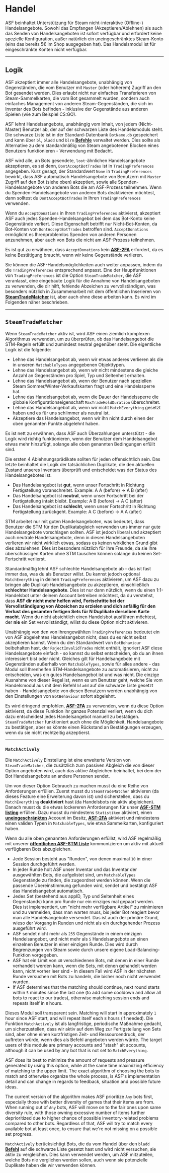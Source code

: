 # Handel

ASF beinhaltet Unterstützung für Steam nicht-interaktive (Offline-) Handelsangebote. Sowohl das Empfangen (Akzeptieren/Ablehnen) als auch das Senden von Handelsangeboten ist sofort verfügbar und erfordert keine spezielle Konfiguration, außer natürlich ein uneingeschränktes Steam-Konto (eins das bereits 5€ im Shop ausgegeben hat). Das Handelsmodul ist für eingeschränkte Konten nicht verfügbar.

---

## Logik

ASF akzeptiert immer alle Handelsangebote, unabhängig von Gegenständen, die vom Benutzer mit `Master` (oder höherem) Zugriff an den Bot gesendet werden. Dies erlaubt nicht nur einfaches Transferieren von Steam-Sammelkarten, die vom Bot gesammelt wurden, sondern auch einfaches Management von anderen Steam-Gegenständen, die sich im Inventar des Bots befinden - inklusive der Gegenstände aus anderen Spielen (wie zum Beispiel CS:GO).

ASF lehnt Handelsangebote, unabhängig vom Inhalt, von jedem (Nicht-Master) Benutzer ab, der auf der schwarzen Liste des Handelsmoduls steht. Die schwarze Liste ist in der Standard-Datenbank `BotName.db` gespeichert und kann über `bl`, `bladd` und `blrm` **[Befehle](https://github.com/JustArchiNET/ArchiSteamFarm/wiki/Commands-de-DE)** verwaltet werden. Dies sollte als Alternative zu dem standardmäßig von Steam angebotenen Blocken eines Benutzers funktionieren - Verwendung mit Bedacht.

ASF wird alle, an Bots gesendete, `loot`-ähnlichen Handelsangebote akzeptieren, es sei denn, `DontAcceptBotTrades` ist in `TradingPreferences` angegeben. Kurz gesagt, der Standardwert `None` in `TradingPreferences` bewirkt, dass ASF automatisch Handelsangebote von Benutzern mit `Master` Zugriff auf den Bot (siehe oben) akzeptiert, sowie alle Spenden-Handelsangebote von anderen Bots die am ASF-Prozess teilnehmen. Wenn du Spenden-Handelsangebote von anderen Bots deaktivieren möchtest, dann solltest du `DontAcceptBotTrades` in Ihren `TradingPreferences` verwenden.

Wenn du `AcceptDonations` in Ihren `TradingPreferences` aktivierst, akzeptiert ASF auch jedes Spenden-Handelsangebot bei dem das Bot-Konto keine Gegenstände verliert. Diese Eigenschaft betrifft nur Nicht-Bot-Konten, da Bot-Konten von `DontAcceptBotTrades` betroffen sind. `AcceptDonations` ermöglicht es Ihrenproblemlos Spenden von anderen Personen anzunehmen, aber auch von Bots die nicht am ASF-Prozess teilnehmen.

Es ist gut zu erwähnen, dass `AcceptDonations` kein **[ASF-2FA](https://github.com/JustArchiNET/ArchiSteamFarm/wiki/Two-factor-authentication-de-DE)** erfordert, da es keine Bestätigung braucht, wenn wir keine Gegenstände verlieren.

Sie können die ASF-Handelsmöglichkeiten auch weiter anpassen, indem du die `TradingPreferences` entsprechend anpasst. Eine der Hauptfunktionen von `TradingPreferences` ist die Option `SteamTradeMatcher`, die ASF veranlasst, eine eingebaute Logik für die Annahme von Handelsangeboten zu verwenden, die dir hilft, fehlende Abzeichen zu vervollständigen, was besonders nützlich in Zusammenarbeit mit dem öffentlichen Inserieren von **[SteamTradeMatcher](https://www.steamtradematcher.com)** ist, aber auch ohne diese arbeiten kann. Es wird im Folgenden näher beschrieben.

---

## `SteamTradeMatcher`

Wenn `SteamTradeMatcher` aktiv ist, wird ASF einen ziemlich komplexen Algorithmus verwenden, um zu überprüfen, ob das Handelsangebot die STM-Regeln erfüllt und zumindest neutral gegenüber steht. Die eigentliche Logik ist die folgende:

- Lehne das Handelsangebot ab, wenn wir etwas anderes verlieren als die in unseren `MatchableTypes` angegebenen Objekttypen.
- Lehne das Handelsangebot ab, wenn wir nicht mindestens die gleiche Anzahl an Gegenständen pro Spiel, Typ und Seltenheit erhalten.
- Lehne das Handelsangebot ab, wenn der Benutzer nach speziellen Steam Sommer/Winter-Verkaufskarten fragt und eine Handelssperre hat.
- Lehne das Handelsangebot ab, wenn die Dauer der Handelssperre die globale Konfigurationseigenschaft `MaxTradeHoldDuration` überschreitet.
- Lehne das Handelsangebot ab, wenn wir nicht `MatchEverything` gesetzt haben und es für uns schlimmer als neutral ist.
- Akzeptiere das Handelsangebot, wenn wir ihn nicht durch einen der oben genannten Punkte abgelehnt haben.

Es ist nett zu erwähnen, dass ASF auch Überzahlungen unterstützt - die Logik wird richtig funktionieren, wenn der Benutzer dem Handelsangebot etwas mehr hinzufügt, solange alle oben genannten Bedingungen erfüllt sind.

Die ersten 4 Ablehnungsprädikate sollten für jeden offensichtlich sein. Das letzte beinhaltet die Logik der tatsächlichen Duplikate, die den aktuellen Zustand unseres Inventars überprüft und entscheidet was der Status des Handelsangebotes ist.

- Das Handelsangebot ist **gut**, wenn unser Fortschritt in Richtung Fertigstellung voranschreitet. Example: A A (before) -> A B (after)
- Das Handelsangebot ist **neutral**, wenn unser Fortschritt bei der Fertigstellung intakt bleibt. Example: A B (before) -> A C (after)
- Das Handelsangebot ist **schlecht**, wenn unser Fortschritt in Richtung Fertigstellung zurückgeht. Example: A C (before) -> A A (after)

STM arbeitet nur mit guten Handelsangeboten, was bedeutet, dass Benutzer die STM für den Duplikatabgleich verwenden uns immer nur gute Handelsangebote vorschlagen sollten. ASF ist jedoch liberal und akzeptiert auch neutrale Handelsangebote, denn in diesen Handelsangeboten verlieren wir nicht wirklich etwas, sodass es keinen wirklichen Grund gibt dies abzulehnen. Dies ist besonders nützlich für Ihre Freunde, da sie Ihre überschüssigen Karten ohne STM tauschen können solange du keinen Set-Fortschritt verlierst.

Standardmäßig lehnt ASF schlechte Handelsangebote ab - das ist fast immer das, was du als Benutzer willst. Du kannst jedoch optional `MatchEverything` in deinen `TradingPreferences` aktivieren, um ASF dazu zu bringen alle Duplikat-Handelsangebote zu akzeptieren, einschließlich **schlechter Handelsangebote**. Dies ist nur dann nützlich, wenn du einen 1:1-Handelsbot unter deinem Account betreiben möchtest, da du verstehst, dass **ASF dir nicht mehr helfen wird, Fortschritte bei der Vervollständigung von Abzeichen zu erzielen und dich anfällig für den Verlust des gesamten fertigen Sets für N Duplikate derselben Karte macht**. Wenn du nicht absichtlich einen Handelsbot ausführen möchtest, der **nie** ein Set vervollständigt, willst du diese Option nicht aktivieren.

Unabhängig von den von Ihrengewählten `TradingPreferences` bedeutet ein von ASF abgelehntes Handelsangebot nicht, dass du es nicht selbst akzeptieren kannst. Wenn du den Standardwert von `BotBehaviour` beibehalten hast, der `RejectInvalidTrades` nicht enthält, ignoriert ASF diese Handelsangebote einfach - so kannst du selbst entscheiden, ob du an ihnen interessiert bist oder nicht. Gleiches gilt für Handelsangebote mit Gegenständen außerhalb von `MatchableTypes`, sowie für alles andere - das Modul soll Ihrenhelfen STM-Handelsangebote zu automatisieren, nicht zu entscheiden, was ein gutes Handelsangebot ist und was nicht. Die einzige Ausnahme von dieser Regel ist, wenn es um Benutzer geht, welche Sie vom Handelsmodul aus mit dem Befehl `bladd` auf die schwarze Liste gesetzt haben - Handelsangebote von diesen Benutzern werden unabhängig von den Einstellungen von `BotBehaviour` sofort abgelehnt.

Es wird dringend empfohlen, **[ASF-2FA](https://github.com/JustArchiNET/ArchiSteamFarm/wiki/Two-factor-authentication-de-DE)** zu verwenden, wenn du diese Option aktivierst, da diese Funktion ihr ganzes Potenzial verliert, wenn du dich dazu entscheidest jedes Handelsangebot manuell zu bestätigen. `SteamTradeMatcher` funktioniert auch ohne die Möglichkeit, Handelsangebote zu bestätigen, aber es könnte einen Rückstand an Bestätigungen erzeugen, wenn du sie nicht rechtzeitig akzeptierst.

---

### `MatchActively`

Die `MatchActively` Einstellung ist eine erweiterte Version von `SteamTradeMatcher`, die zusätzlich zum passiven Abgleich die von dieser Option angeboten wird, auch das aktive Abgleichen beinhaltet, bei dem der Bot Handelsangebote an andere Personen sendet.

Um von dieser Option Gebrauch zu machen musst du eine Reihe von Anforderungen erfüllen. Zuerst musst du `SteamTradeMatcher` aktivieren (da dieses Feature eine Erweiterung davon ist) und sicherstellen, dass du `MatchEverything` **deaktiviert** hast (da Handelsbots nie aktiv abgleichen). Danach musst du die etwas lockereren Anforderungen für unser **[ASF-STM listing](https://github.com/JustArchiNET/ArchiSteamFarm/wiki/Statistics-de-DE#current-privacy-policy)** erfüllen. Dazu musst du mindestens `Statistiken` aktiviert, einen **[uneingeschränkten](https://support.steampowered.com/kb_article.php?ref=3330-IAGK-7663)** Account im Besitz, **[ASF-2FA](https://github.com/JustArchiNET/ArchiSteamFarm/wiki/Two-factor-authentication-de-DE#asf-2fa)** aktiviert und mindestens einen validen Typen in `MatchableTypes`, wie etwa Sammelkarten, konfiguriert haben.

Wenn du alle oben genannten Anforderungen erfüllst, wird ASF regelmäßig mit unserer **[öffentlichen ASF-STM Liste](https://github.com/JustArchiNET/ArchiSteamFarm/wiki/Statistics-de-DE#public-asf-stm-listing)** kommunizieren um aktiv mit aktuell verfügbaren Bots abzugleichen.

- Jede Session besteht aus "Runden", von denen maximal `10` in einer Session durchgeführt werden.
- In jeder Runde holt ASF unser Inventar und das Inventar der ausgewählten Bots, die aufgelistet sind, um `MatchableTypes` Gegenstände zu finden, die zugeordnet werden können. Wenn die passende Übereinstimmung gefunden wird, sendet und bestätigt ASF das Handelsangebot automatisch.
- Jedes Set (bestehend aus appID, Typ und Seltenheit eines Gegenstands) kann pro Runde nur ein einziges mal gepaart werden. Dies ist implementiert, um "nicht mehr verfügbare Artikel" zu minimieren und zu vermeiden, dass man warten muss, bis jeder Bot reagiert bevor man alle Handelsangebote versendet. Das ist auch der primäre Grund, wieso der Vorgang in Runden und nicht als ein durchgehender Prozess ausgeführt wird.
- ASF sendet nicht mehr als `255` Gegenstände in einem einzigen Handelsangebot, und nicht mehr als `5` Handelsangebote an einen einzelnen Benutzer in einer einzigen Runde. Dies wird durch Begrenzungen von Steam sowie durch unsere eigene Load-Balancing-Funktion vorgegeben.
- ASF hat ein Limit von `40` verschiedenen Bots, mit denen in einer Runde verhandelt werden kann, wenn die Sets, mit denen gehandelt werden kann, nicht vorher leer sind - In diesem Fall wird ASF in der nächsten Runde versuchen mit Bots zu handeln, die bisher noch nicht verwendet wurden.
- If ASF determines that the matching should continue, next round starts within `5` minutes since the last one (to add some cooldown and allow all bots to react to our trades), otherwise matching session ends and repeats itself in `8` hours.

Dieses Modul soll transparent sein. Matching will start in approximately `1` hour since ASF start, and will repeat itself each `8` hours (if needed). Die Funktion `MatchActively` ist als langfristige, periodische Maßnahme gedacht, um sicherzustellen, dass wir aktiv auf dem Weg zur Fertigstellung von Sets sind, aber ohne einen kurzfristigen Zeit- und Ressourcendruck, der auftreten würde, wenn dies als Befehl angeboten werden würde. The target users of this module are primary accounts and "stash" alt accounts, although it can be used by any bot that is not set to `MatchEverything`.

ASF does its best to minimize the amount of requests and pressure generated by using this option, while at the same time maximizing efficiency of matching to the upper limit. The exact algorithm of choosing the bots to match and otherwise organize the whole process, is ASF's implementation detail and can change in regards to feedback, situation and possible future ideas.

The current version of the algorithm makes ASF prioritize `Any` bots first, especially those with better diversity of games that their items are from. When running out of `Any` bots, ASF will move on to the fair ones upon same diversity rule, with those owning excessive number of items further deprioritized due to higher chance of possible inventory-related problems compared to other bots. Regardless of that, ASF will try to match every available bot at least once, to ensure that we're not missing on a possible set progress.

`MatchActively` berücksichtigt Bots, die du vom Handel über den `bladd` **[Befehl](https://github.com/JustArchiNET/ArchiSteamFarm/wiki/Commands-de-DE)** auf die schwarze Liste gesetzt hast und wird nicht versuchen, sie aktiv zu vergleichen. Dies kann verwendet werden, um ASF mitzuteilen, welche Bots nie verglichen werden sollen, auch wenn sie potenzielle Duplikate haben die wir verwenden können.
